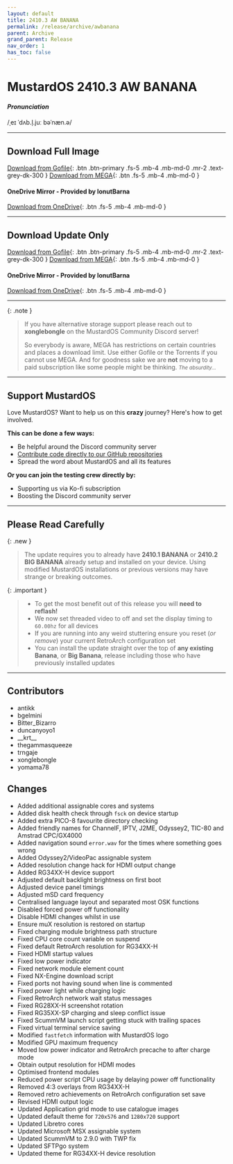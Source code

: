 ```yaml
---
layout: default
title: 2410.3 AW BANANA
permalink: /release/archive/awbanana
parent: Archive
grand_parent: Release
nav_order: 1
has_toc: false
---
```


# MustardOS 2410.3 AW BANANA

#### _Pronunciation_
/ˌeɪ ˈdʌb.l̩.juː bəˈnæn.ə/

***

## Download **Full Image**

[Download from Gofile](https://gofile.io/d/BwXOqY){: .btn .btn-primary .fs-5 .mb-4 .mb-md-0 .mr-2 .text-grey-dk-300 }
[Download from MEGA](https://mega.nz/folder/4iJyFQTR#FUEPC-zID0WzGukTsHHLDg){: .btn .fs-5 .mb-4 .mb-md-0 }

#### OneDrive Mirror - Provided by IonutBarna
[Download from OneDrive](https://1drv.ms/f/c/4b74904a7f19bbfb/Esab5mtJ_aROug_SagXr7EUB7VgBVZFrT-6pbOTgzBD1Iw?e=HH6ql0){: .btn .fs-5 .mb-4 .mb-md-0 }

***

## Download **Update Only**

[Download from Gofile](https://gofile.io/d/kTJWRA){: .btn .btn-primary .fs-5 .mb-4 .mb-md-0 .mr-2 .text-grey-dk-300 }
[Download from MEGA](https://mega.nz/folder/53pxgIbB#ZoEPgwNofI82JB2zxDSswQ){: .btn .fs-5 .mb-4 .mb-md-0 }

#### OneDrive Mirror - Provided by IonutBarna
[Download from OneDrive](https://1drv.ms/f/c/4b74904a7f19bbfb/EuCAD6zGLOtPvzNb7oM8E6ABKH9Saw7pYwnaSfIEDp47Fg?e=l3bOCZ){: .btn .fs-5 .mb-4 .mb-md-0 }

***

{: .note }
> If you have alternative storage support please reach out to **xonglebongle** on the MustardOS Community Discord server!
>
> So everybody is aware, MEGA has restrictions on certain countries and places a download limit. Use either Gofile or
> the Torrents if you cannot use MEGA. And for goodness sake we are **not** moving to a paid subscription like some
> people might be thinking.  <small>_The absurdity..._</small>

***

## Support MustardOS

Love MustardOS? Want to help us on this **crazy** journey? Here's how to get involved.

**This can be done a few ways:**

* Be helpful around the Discord community server
* [Contribute code directly to our GitHub repositories](https://github.com/MustardOS)
* Spread the word about MustardOS and all its features

**Or you can join the testing crew directly by:**

* Supporting us via Ko-fi subscription
* Boosting the Discord community server

***

## Please Read Carefully

{: .new }
> The update requires you to already have **2410.1 BANANA** or **2410.2 BIG BANANA** already setup and installed
> on your device. Using modified MustardOS installations or previous versions may have strange or breaking outcomes.

{: .important }
> * To get the most benefit out of this release you will **need to reflash!**
> * We now set threaded video to off and set the display timing to `60.00hz` for all devices
> * If you are running into any weird stuttering ensure you reset (_or remove_) your current RetroArch configuration set
> * You can install the update straight over the top of **any existing Banana**, or **Big Banana**, release including
    those who have previously installed updates

***

## Contributors

* antikk
* bgelmini
* Bitter_Bizarro
* duncanyoyo1
* \_\_krt\_\_
* thegammasqueeze
* trngaje
* xonglebongle
* yomama78

## Changes

* Added additional assignable cores and systems
* Added disk health check through `fsck` on device startup
* Added extra PICO-8 favourite directory checking
* Added friendly names for ChannelF, IPTV, J2ME, Odyssey2, TIC-80 and Amstrad CPC/GX4000
* Added navigation sound `error.wav` for the times where something goes wrong
* Added Odyssey2/VideoPac assignable system
* Added resolution change hack for HDMI output change
* Added RG34XX-H device support
* Adjusted default backlight brightness on first boot
* Adjusted device panel timings
* Adjusted mSD card frequency
* Centralised language layout and separated most OSK functions
* Disabled forced power off functionality
* Disable HDMI changes whilst in use
* Ensure muX resolution is restored on startup
* Fixed charging module brightness path structure
* Fixed CPU core count variable on suspend
* Fixed default RetroArch resolution for RG34XX-H
* Fixed HDMI startup values
* Fixed low power indicator
* Fixed network module element count
* Fixed NX-Engine download script
* Fixed ports not having sound when line is commented
* Fixed power light while charging logic
* Fixed RetroArch network wait status messages
* Fixed RG28XX-H screenshot rotation
* Fixed RG35XX-SP charging and sleep conflict issue
* Fixed ScummVM launch script getting stuck with trailing spaces
* Fixed virtual terminal service saving
* Modified `fastfetch` information with MustardOS logo
* Modified GPU maximum frequency
* Moved low power indicator and RetroArch precache to after charge mode
* Obtain output resolution for HDMI modes
* Optimised frontend modules
* Reduced power script CPU usage by delaying power off functionality
* Removed 4:3 overlays from RG34XX-H
* Removed retro achievements on RetroArch configuration set save
* Revised HDMI output logic
* Updated Application grid mode to use catalogue images
* Updated default theme for `720x576` and `1280x720` support
* Updated Libretro cores
* Updated Microsoft MSX assignable system
* Updated ScummVM to 2.9.0 with TWP fix
* Updated SFTPgo system
* Updated theme for RG34XX-H device resolution
